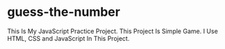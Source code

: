 # guess-the-number
This Is My JavaScript Practice Project. This Project Is Simple Game. I Use HTML, CSS and JavaScript In This Project.
